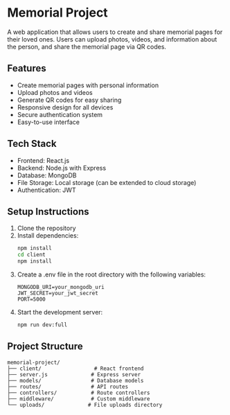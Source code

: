 # Memorial Project

A web application that allows users to create and share memorial pages for their loved ones. Users can upload photos, videos, and information about the person, and share the memorial page via QR codes.

## Features

- Create memorial pages with personal information
- Upload photos and videos
- Generate QR codes for easy sharing
- Responsive design for all devices
- Secure authentication system
- Easy-to-use interface

## Tech Stack

- Frontend: React.js
- Backend: Node.js with Express
- Database: MongoDB
- File Storage: Local storage (can be extended to cloud storage)
- Authentication: JWT

## Setup Instructions

1. Clone the repository
2. Install dependencies:
   ```bash
   npm install
   cd client
   npm install
   ```
3. Create a .env file in the root directory with the following variables:
   ```
   MONGODB_URI=your_mongodb_uri
   JWT_SECRET=your_jwt_secret
   PORT=5000
   ```
4. Start the development server:
   ```bash
   npm run dev:full
   ```

## Project Structure

```
memorial-project/
├── client/                 # React frontend
├── server.js              # Express server
├── models/                # Database models
├── routes/                # API routes
├── controllers/           # Route controllers
├── middleware/            # Custom middleware
└── uploads/              # File uploads directory
``` 